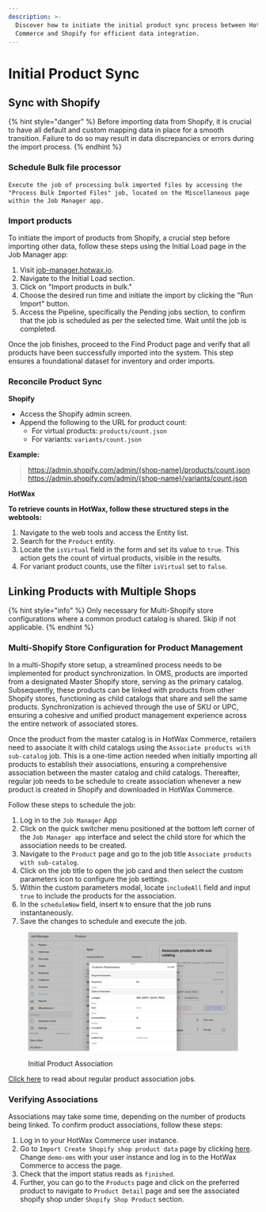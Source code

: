 ```yaml
---
description: >-
  Discover how to initiate the initial product sync process between HotWax
  Commerce and Shopify for efficient data integration.
---
```


# Initial Product Sync

## Sync with Shopify

{% hint style="danger" %}
Before importing data from Shopify, it is crucial to have all default and custom mapping data in place for a smooth transition. Failure to do so may result in data discrepancies or errors during the import process.
{% endhint %}

### Schedule Bulk file processor

```
Execute the job of processing bulk imported files by accessing the "Process Bulk Imported Files" job, located on the Miscellaneous page within the Job Manager app.
```

### Import products

To initiate the import of products from Shopify, a crucial step before importing other data, follow these steps using the Initial Load page in the Job Manager app:

1. Visit [job-manager.hotwax.io](http://job-manager.hotwax.io).
2. Navigate to the Initial Load section.
3. Click on "Import products in bulk."
4. Choose the desired run time and initiate the import by clicking the "Run Import" button.
5. Access the Pipeline, specifically the Pending jobs section, to confirm that the job is scheduled as per the selected time. Wait until the job is completed.

Once the job finishes, proceed to the Find Product page and verify that all products have been successfully imported into the system. This step ensures a foundational dataset for inventory and order imports.

### Reconcile Product Sync

**Shopify**

* Access the Shopify admin screen.
* Append the following to the URL for product count:
  * For virtual products: `products/count.json`
  * For variants: `variants/count.json`

**Example:**

> https://admin.shopify.com/admin/{shop-name}/products/count.json https://admin.shopify.com/admin/{shop-name}/variants/count.json

**HotWax**

**To retrieve counts in HotWax, follow these structured steps in the webtools:**

1. Navigate to the web tools and access the Entity list.
2. Search for the `Product` entity.
3. Locate the `isVirtual` field in the form and set its value to `true`. This action gets the count of virtual products, visible in the results.
4. For variant product counts, use the filter `isVirtual` set to `false`.

## Linking Products with Multiple Shops

{% hint style="info" %}
Only necessary for Multi-Shopify store configurations where a common product catalog is shared. Skip if not applicable.
{% endhint %}

### Multi-Shopify Store Configuration for Product Management

In a multi-Shopify store setup, a streamlined process needs to be implemented for product synchronization. In OMS, products are imported from a designated Master Shopify store, serving as the primary catalog. Subsequently, these products can be linked with products from other Shopify stores, functioning as child catalogs that share and sell the same products. Synchronization is achieved through the use of SKU or UPC, ensuring a cohesive and unified product management experience across the entire network of associated stores.

Once the product from the master catalog is in HotWax Commerce, retailers need to associate it with child catalogs using the `Associate products with sub-catalog` job. This is a one-time action needed when initially importing all products to establish their associations, ensuring a comprehensive association between the master catalog and child catalogs. Thereafter, regular job needs to be schedule to create association whenever a new product is created in Shopify and downloaded in HotWax Commerce.

Follow these steps to schedule the job:

1. Log in to the `Job Manager` App
2. Click on the quick switcher menu positioned at the bottom left corner of the `Job Manager app` interface and select the child store for which the association needs to be created.
3. Navigate to the `Product` page and go to the job title `Associate products with sub-catalog`.
4. Click on the job title to open the job card and then select the custom parameters icon to configure the job settings.
5. Within the custom parameters modal, locate `includeAll` field and input `true` to include the products for the association.
6. In the `scheduleNow` field, insert `N` to ensure that the job runs instantaneously.
7. Save the changes to schedule and execute the job.

<figure><img src="../.gitbook/assets/Screenshot 2024-01-08 at 8.23.23 PM.png" alt=""><figcaption><p>Initial Product Association</p></figcaption></figure>

[Click here](user-manuals/job-workflows/products.md) to read about regular product association jobs.

### Verifying Associations

Associations may take some time, depending on the number of products being linked. To confirm product associations, follow these steps:

1. Log in to your HotWax Commerce user instance.
2. Go to `Import Create Shopify shop product data` page by clicking [here](https://demo-oms.hotwax.io/commerce/control/ImportData?configId=IMP\_SHPFY\_SHOP\_PROD). Change `demo-oms` with your user instance and log in to the HotWax Commerce to access the page.
3. Check that the import status reads as `finished`.
4. Further, you can go to the `Products` page and click on the preferred product to navigate to `Product Detail` page and see the associated shopify shop under `Shopify Shop Product` section.
